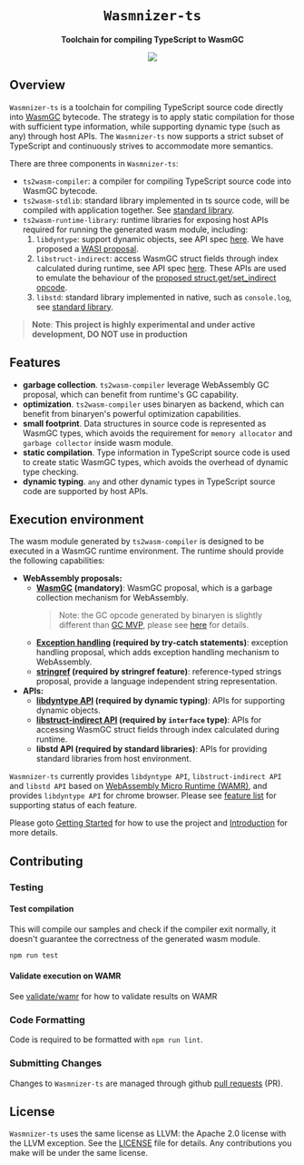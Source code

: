 <div align="center">
  <h1><code>Wasmnizer-ts</code></h1>

  <p>
    <strong>Toolchain for compiling TypeScript to WasmGC</strong>
  </p>

  <p>
  <a href="https://github.com/WebAssembly/gc"><img src="https://img.shields.io/badge/-WasmGC-brightgreen"></a>

  </p>
</div>

## Overview

`Wasmnizer-ts` is a toolchain for compiling TypeScript source code directly into [WasmGC](https://github.com/WebAssembly/gc) bytecode. The strategy is to apply static compilation for those with sufficient type information, while supporting dynamic type (such as any) through host APIs. The `Wasmnizer-ts` now supports a strict subset of TypeScript and continuously strives to accommodate more semantics.

There are three components in `Wasmnizer-ts`:
- `ts2wasm-compiler`: a compiler for compiling TypeScript source code into WasmGC bytecode.
- `ts2wasm-stdlib`: standard library implemented in ts source code, will be compiled with application together. See [standard library](./doc/standard-library/index.md).
- `ts2wasm-runtime-library`: runtime libraries for exposing host APIs required for running the generated wasm module, including:
    1. `libdyntype`: support dynamic objects, see API spec [here](./doc/libdyntype_api_spec.md). We have proposed a [WASI proposal](https://github.com/WebAssembly/WASI/issues/552).
    2. `libstruct-indirect`: access WasmGC struct fields through index calculated during runtime, see API spec [here](./doc/libstruct_indirect_api_spec.md). These APIs are used to emulate the behaviour of the [proposed struct.get/set_indirect opcode](https://github.com/WebAssembly/gc/issues/397).
    3. `libstd`: standard library implemented in native, such as `console.log`, see [standard library](./doc/standard-library/index.md).

> **Note**: **This project is highly experimental and under active development, DO NOT use in production**

## Features

- **garbage collection**. `ts2wasm-compiler` leverage WebAssembly GC proposal, which can benefit from runtime's GC capability.
- **optimization**. `ts2wasm-compiler` uses binaryen as backend, which can benefit from binaryen's powerful optimization capabilities.
- **small footprint**. Data structures in source code is represented as WasmGC types, which avoids the requirement for `memory allocator` and `garbage collector` inside wasm module.
- **static compilation**. Type information in TypeScript source code is used to create static WasmGC types, which avoids the overhead of dynamic type checking.
- **dynamic typing**. `any` and other dynamic types in TypeScript source code are supported by host APIs.

## Execution environment

The wasm module generated by `ts2wasm-compiler` is designed to be executed in a WasmGC runtime environment. The runtime should provide the following capabilities:
  - **WebAssembly proposals:**
    - **[WasmGC](https://github.com/WebAssembly/gc) (mandatory)**: WasmGC proposal, which is a garbage collection mechanism for WebAssembly.
      > Note: the GC opcode generated by binaryen is slightly different than [GC MVP](https://github.com/WebAssembly/gc/blob/main/proposals/gc/MVP.md), please see [here](https://docs.google.com/document/d/1DklC3qVuOdLHSXB5UXghM_syCh-4cMinQ50ICiXnK3Q/edit#heading=h.9dwoku9340md) for details.
    - **[Exception handling](https://github.com/WebAssembly/exception-handling) (required by try-catch statements)**: exception handling proposal, which adds exception handling mechanism to WebAssembly.
    - **[stringref](https://github.com/WebAssembly/stringref) (required by stringref feature)**: reference-typed strings proposal, provide a language independent string representation.
  - **APIs:**
    - **[libdyntype API](./doc/libdyntype_api_spec.md) (required by dynamic typing)**: APIs for supporting dynamic objects.
    - **[libstruct-indirect API](./doc/libstruct_indirect_api_spec.md) (required by `interface` type)**: APIs for accessing WasmGC struct fields through index calculated during runtime.
    - **libstd API (required by standard libraries)**: APIs for providing standard libraries from host environment.

`Wasmnizer-ts` currently provides `libdyntype API`, `libstruct-indirect API` and `libstd API` based on [WebAssembly Micro Runtime (WAMR)](https://github.com/bytecodealliance/wasm-micro-runtime/tree/dev/gc_refactor), and provides `libdyntype API` for chrome browser. Please see [feature list](./doc/developer-guide/feature_list.md) for supporting status of each feature.

Please goto [Getting Started](./doc/getting_started.md) for how to use the project and [Introduction](./doc/developer-guide/index.md) for more details.

## Contributing

### Testing

#### Test compilation

This will compile our samples and check if the compiler exit normally, it doesn't guarantee the correctness of the generated wasm module.

``` bash
npm run test
```

#### Validate execution on WAMR

See [validate/wamr](./tools/validate/wamr/README.md) for how to validate results on WAMR

### Code Formatting

Code is required to be formatted with `npm run lint`.

### Submitting Changes

Changes to `Wasmnizer-ts` are managed through github [pull requests](https://docs.github.com/en/pull-requests/collaborating-with-pull-requests/proposing-changes-to-your-work-with-pull-requests/about-pull-requests) (PR).

## License

`Wasmnizer-ts` uses the same license as LLVM: the Apache 2.0 license with the LLVM exception. See the [LICENSE](./LICENSE) file for details. Any contributions you make will be under the same license.
